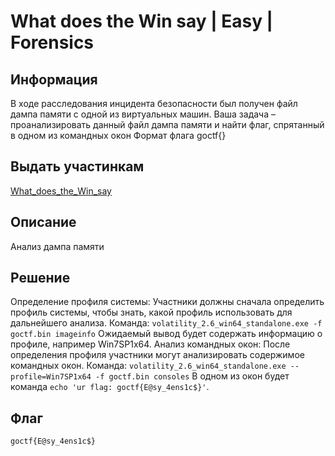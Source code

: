 # What does the Win say | Easy | Forensics

## Информация

В ходе расследования инцидента безопасности был получен файл дампа памяти с одной из виртуальных машин.
Ваша задача – проанализировать данный файл дампа памяти и найти флаг, спрятанный в одном из командных окон
Формат флага goctf{}

## Выдать участинкам
[What_does_the_Win_say](https://disk.yandex.ru/d/Y--2nU9jobl1ag) 

## Описание
Анализ дампа памяти

## Решение
Определение профиля системы:
Участники должны сначала определить профиль системы, чтобы знать, какой профиль использовать для дальнейшего анализа.
Команда:
`volatility_2.6_win64_standalone.exe -f goctf.bin imageinfo`
Ожидаемый вывод будет содержать информацию о профиле, например Win7SP1x64.
Анализ командных окон:
После определения профиля участники могут анализировать содержимое командных окон.
Команда:
`volatility_2.6_win64_standalone.exe --profile=Win7SP1x64 -f goctf.bin consoles`
В одном из окон будет команда `echo 'ur flag: goctf{E@sy_4ens1c$}'`.

## Флаг
`goctf{E@sy_4ens1c$}`
